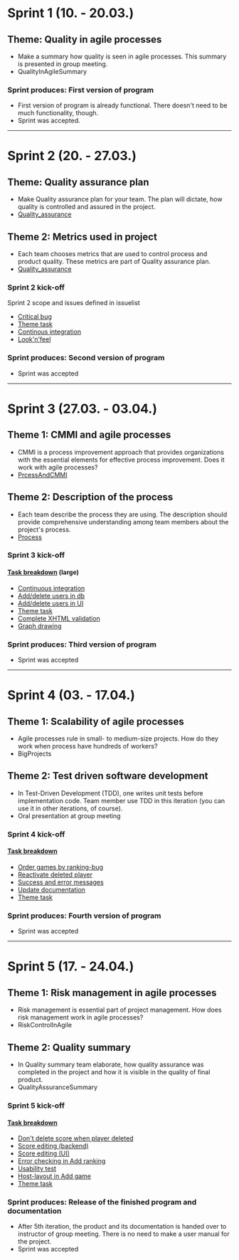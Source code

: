 # Sprint 1 (10. - 20.03.) #

## Theme: Quality in agile processes ##

  * Make a summary how quality is seen in agile processes. This summary is presented in group meeting.
  * QualityInAgileSummary

### Sprint produces: First version of program ###
  * First version of program is already functional. There doesn't need to be much functionality, though.
  * Sprint was accepted.


---

# Sprint 2 (20. - 27.03.) #

## Theme: Quality assurance plan ##
  * Make Quality assurance plan for your team. The plan will dictate, how quality is controlled and assured in the project.
  * [Quality\_assurance](Quality_assurance.md)

## Theme 2: Metrics used in project ##
  * Each team chooses metrics that are used to control process and product quality. These metrics are part of Quality assurance plan.
  * [Quality\_assurance](Quality_assurance.md)

### Sprint 2 kick-off ###
Sprint 2 scope and issues defined in issuelist

  * [Critical bug](http://code.google.com/p/agileet/issues/detail?id=8)
  * [Theme task](http://code.google.com/p/agileet/issues/detail?id=4)
  * [Continous integration](http://code.google.com/p/agileet/issues/detail?id=10)
  * [Look'n'feel](http://code.google.com/p/agileet/issues/detail?id=11)


### Sprint produces: Second version of program ###
  * Sprint was accepted

---

# Sprint 3 (27.03. - 03.04.) #

## Theme 1: CMMI and agile processes ##
  * CMMI is a process improvement approach that provides organizations with the essential elements for effective process improvement. Does it work with agile processes?
  * [PrcessAndCMMI](PrcessAndCMMI.md)

## Theme 2: Description of the process ##
  * Each team describe the process they are using. The description should provide comprehensive understanding among team members about the project's process.
  * [Process](Process.md)
### Sprint 3 kick-off ###
#### [Task breakdown](http://www.cs.helsinki.fi/u/tkairi/task-breakdown-3.png) (large) ####
  * [Continuous integration](http://code.google.com/p/agileet/issues/detail?id=10)
  * [Add/delete users in db](http://code.google.com/p/agileet/issues/detail?id=16)
  * [Add/delete users in UI](http://code.google.com/p/agileet/issues/detail?id=17)
  * [Theme task](http://code.google.com/p/agileet/issues/detail?id=5)
  * [Complete XHTML validation](http://code.google.com/p/agileet/issues/detail?id=18)
  * [Graph drawing](http://code.google.com/p/agileet/issues/detail?id=19)

### Sprint produces: Third version of program ###
  * Sprint was accepted

---

# Sprint 4 (03. - 17.04.) #

## Theme 1: Scalability of agile processes ##
  * Agile processes rule in small- to medium-size projects. How do they work when process have hundreds of workers?
  * BigProjects
## Theme 2: Test driven software development ##
  * In Test-Driven Development (TDD), one writes unit tests before implementation code. Team member use TDD in this iteration (you can use it in other iterations, of course).
  * Oral presentation at group meeting

### Sprint 4 kick-off ###
#### [Task breakdown](http://cs.helsinki.fi/u/tkairi/breakdown-4.txt) ####
  * [Order games by ranking-bug](http://code.google.com/p/agileet/issues/detail?id=24)
  * [Reactivate deleted player](http://code.google.com/p/agileet/issues/detail?id=23)
  * [Success and error messages](http://code.google.com/p/agileet/issues/detail?id=22)
  * [Update documentation](http://code.google.com/p/agileet/issues/detail?id=21)
  * [Theme task](http://code.google.com/p/agileet/issues/detail?id=6)

### Sprint produces: Fourth version of program ###
  * Sprint was accepted

---

# Sprint 5 (17. - 24.04.) #

## Theme 1: Risk management in agile processes ##
  * Risk management is essential part of project management. How does risk management work in agile processes?
  * RiskControlInAgile

## Theme 2: Quality summary ##
  * In Quality summary team elaborate, how quality assurance was completed in the project and how it is visible in the quality of final product.
  * QualityAssuranceSummary

### Sprint 5 kick-off ###
#### [Task breakdown](http://cs.helsinki.fi/u/tkairi/task-breakdown5.jpg) ####
  * [Don't delete score when player deleted](http://code.google.com/p/agileet/issues/detail?id=34)
  * [Score editing (backend)](http://code.google.com/p/agileet/issues/detail?id=35)
  * [Score editing (UI)](http://code.google.com/p/agileet/issues/detail?id=36)
  * [Error checking in Add ranking](http://code.google.com/p/agileet/issues/detail?id=32)
  * [Usability test](http://code.google.com/p/agileet/issues/detail?id=37)
  * [Host-layout in Add game](http://code.google.com/p/agileet/issues/detail?id=33)
  * [Theme task](http://code.google.com/p/agileet/issues/detail?id=7)

### Sprint produces: Release of the finished program and documentation ###
  * After 5th iteration, the product and its documentation is handed over to instructor of group meeting. There is no need to make a user manual for the project.
  * Sprint was accepted